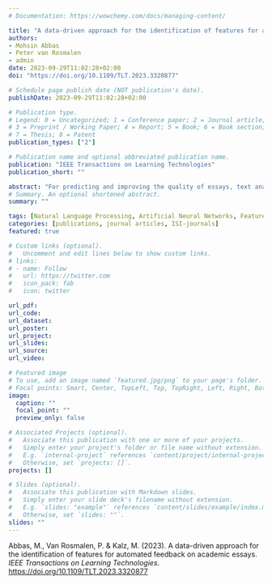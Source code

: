 ```yaml
---
# Documentation: https://wowchemy.com/docs/managing-content/

title: "A data-driven approach for the identification of features for automated feedback on academic essays"
authors:
- Mohsin Abbas
- Peter van Rosmalen
- admin
date: 2023-09-29T11:02:28+02:00
doi: "https://doi.org/10.1109/TLT.2023.3320877"

# Schedule page publish date (NOT publication's date).
publishDate: 2023-09-29T11:02:28+02:00

# Publication type.
# Legend: 0 = Uncategorized; 1 = Conference paper; 2 = Journal article;
# 3 = Preprint / Working Paper; 4 = Report; 5 = Book; 6 = Book section;
# 7 = Thesis; 8 = Patent
publication_types: ["2"]

# Publication name and optional abbreviated publication name.
publication: "IEEE Transactions on Learning Technologies"
publication_short: ""

abstract: "For predicting and improving the quality of essays, text analytic metrics (surface, syntactic, morphological and se- mantic features) can be used to provide formative feedback to the students in higher education. In this study, the goal was to identify a sufficient number of features that exhibit a fair proxy of the scores given by the human raters via a data-driven approach. Using an existing corpus and a text analysis tool for the Dutch language, a large number of features were extracted. Artificial neural networks, Levenberg Marquardt algorithm and backward elimination were used to reduce the number of features automatically. Irrelevant features were eliminated based on the inter-rater agreement between predicted and human scores calculated using Cohen’s Kappa (κ). The number of features in this study was reduced from 457 to 28 and grouped into different categories. The results reported in this paper are an improvement over a similar previous study. Firstly, the inter- rater reliability between the predicted scores and human raters was increased by tweaking the corpus for overfitting for average scores. The resulting maximum value of κ showed substantial agreement compared to moderate inter-rater reliability in the prior study. Secondly, instead of using a dedicated training and test set, the training and testing phases in the new experiments were performed using k-fold cross validation on the corpus of texts. The approach presented in this research paper is the first step towards our ultimate goal of providing meaningful formative feedback to the students for enhancing their writing skills and capabilities."
# Summary. An optional shortened abstract.
summary: ""

tags: [Natural Language Processing, Artificial Neural Networks, Feature extraction, Syntactics]
categories: [publications, journal articles, ISI-journals]
featured: true

# Custom links (optional).
#   Uncomment and edit lines below to show custom links.
# links:
# - name: Follow
#   url: https://twitter.com
#   icon_pack: fab
#   icon: twitter

url_pdf:
url_code:
url_dataset:
url_poster:
url_project:
url_slides:
url_source:
url_video:

# Featured image
# To use, add an image named `featured.jpg/png` to your page's folder. 
# Focal points: Smart, Center, TopLeft, Top, TopRight, Left, Right, BottomLeft, Bottom, BottomRight.
image:
  caption: ""
  focal_point: ""
  preview_only: false

# Associated Projects (optional).
#   Associate this publication with one or more of your projects.
#   Simply enter your project's folder or file name without extension.
#   E.g. `internal-project` references `content/project/internal-project/index.md`.
#   Otherwise, set `projects: []`.
projects: []

# Slides (optional).
#   Associate this publication with Markdown slides.
#   Simply enter your slide deck's filename without extension.
#   E.g. `slides: "example"` references `content/slides/example/index.md`.
#   Otherwise, set `slides: ""`.
slides: ""
---
```


Abbas, M., Van Rosmalen, P. & Kalz, M. (2023). A data-driven approach for the identification of
features for automated feedback on academic essays. *IEEE Transactions on Learning Technologies*. https://doi.org/10.1109/TLT.2023.3320877